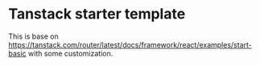 # Tanstack starter template

This is base on https://tanstack.com/router/latest/docs/framework/react/examples/start-basic with some customization.
